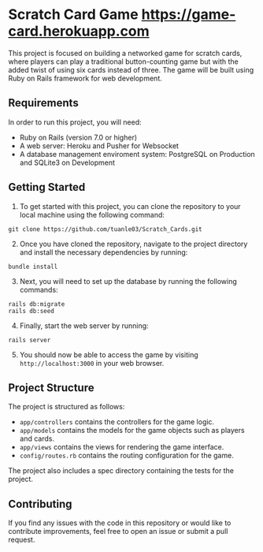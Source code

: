 # Scratch Card Game https://game-card.herokuapp.com
This project is focused on building a networked game for scratch cards, where players can play a traditional button-counting game but with the added twist of using six cards instead of three. The game will be built using Ruby on Rails framework for web development.

## Requirements
In order to run this project, you will need:

- Ruby on Rails (version 7.0 or higher)
- A web server: Heroku and Pusher for Websocket
- A database management enviroment system: PostgreSQL on Production and SQLite3 on Development

## Getting Started
1. To get started with this project, you can clone the repository to your local machine using the following command:

```
git clone https://github.com/tuanle03/Scratch_Cards.git
```

2. Once you have cloned the repository, navigate to the project directory and install the necessary dependencies by running:

```
bundle install
```

3. Next, you will need to set up the database by running the following commands:

```
rails db:migrate
rails db:seed
```

4. Finally, start the web server by running:

```
rails server
```

5. You should now be able to access the game by visiting `http://localhost:3000` in your web browser.

## Project Structure
The project is structured as follows:

- `app/controllers` contains the controllers for the game logic.
- `app/models` contains the models for the game objects such as players and cards.
- `app/views` contains the views for rendering the game interface.
- `config/routes.rb` contains the routing configuration for the game.

The project also includes a spec directory containing the tests for the project.

## Contributing
If you find any issues with the code in this repository or would like to contribute improvements, feel free to open an issue or submit a pull request.
